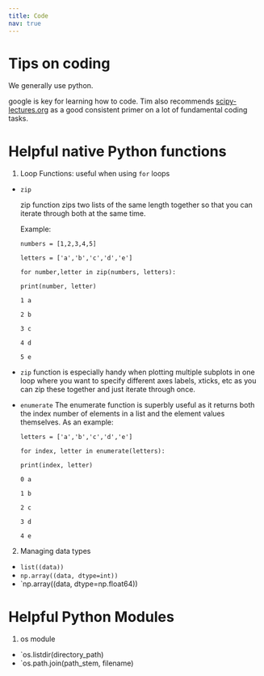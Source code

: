 ```yaml
---
title: Code
nav: true
---
```


# Tips on coding
We generally use python.

google is key for learning how to code.  Tim also recommends [scipy-lectures.org](https://scipy-lectures.org/) as a good consistent primer on a lot of fundamental coding tasks.


# Helpful native Python functions
1. Loop Functions: useful when using `for` loops
- `zip`

  zip function zips two lists of the same length together so that you can iterate through both at the same time. 
  
  Example:

  `numbers = [1,2,3,4,5]`

  `letters = ['a','b','c','d','e']`

  `for number,letter in zip(numbers, letters):`

    `print(number, letter)`
    
    `1 a`
    
    `2 b`
    
    `3 c`
    
    `4 d`
    
    `5 e`
    
- `zip` function is especially handy when plotting multiple subplots in one loop where you want to specify different axes labels, xticks, etc as you can zip these together and just iterate through once.

- `enumerate`
  The enumerate function is superbly useful as it returns both the index number of elements in a list and the element values themselves. 
  As an example:
  
  `letters = ['a','b','c','d','e']`
  
  `for index, letter in enumerate(letters):`
  
    `print(index, letter)`
    
    `0 a`
    
    `1 b`
    
    `2 c`
    
    `3 d`
    
    `4 e`
    
  
  
2. Managing data types
- `list((data))`
- `np.array((data, dtype=int))`
- `np.array((data, dtype=np.float64))

# Helpful Python Modules
1. os module
- `os.listdir(directory_path)
- `os.path.join(path_stem, filename)



